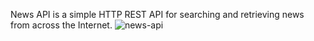 News API is a simple HTTP REST API for searching and retrieving news from across the Internet.
![news-api](https://github.com/user-attachments/assets/3ed83434-0c21-4cdd-b658-bed06a478fec)

